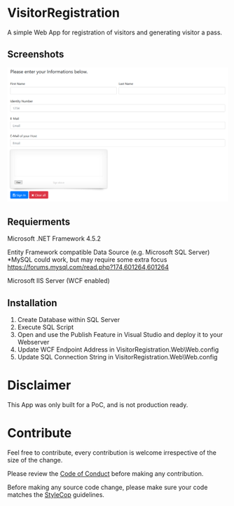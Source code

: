 # VisitorRegistration

A simple Web App for registration of visitors and generating visitor a pass. 

## Screenshots

![Screenshot of the Registration Page](Media/Screenshot1.PNG "MainPage")

## Requierments
Microsoft .NET Framework 4.5.2

Entity Framework compatible Data Source (e.g. Microsoft SQL Server)
*MySQL could work, but may require some extra focus https://forums.mysql.com/read.php?174,601264,601264 

Microsoft IIS Server (WCF enabled)

## Installation
1) Create Database within SQL Server
2) Execute SQL Script
3) Open and use the Publish Feature in Visual Studio and deploy it to your Webserver
4) Update WCF Endpoint Address in VisitorRegistration.Web\Web.config
5) Update SQL Connection String in VisitorRegistration.Web\Web.config

# Disclaimer 
This App was only built for a PoC, and is not production ready.


# Contribute
Feel free to contribute, every contribution is welcome irrespective of the size of the change.

Please review the [Code of Conduct](CODE_OF_CONDUCT.md) before making any contribution. 

Before making any source code change, please make sure your code matches the [StyleCop](https://github.com/StyleCop) guidelines.
